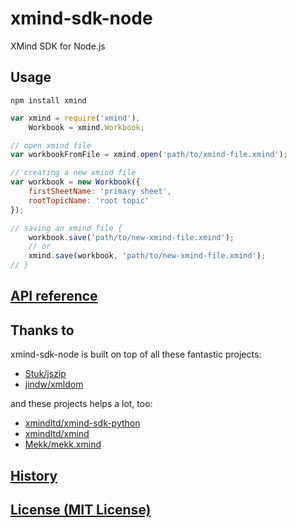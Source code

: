 # xmind-sdk-node

XMind SDK for Node.js

## Usage

```shell
npm install xmind
```

```javascript
var xmind = require('xmind'),
    Workbook = xmind.Workbook;

// open xmind file
var workbookFromFile = xmind.open('path/to/xmind-file.xmind');

// creating a new xmind file
var workbook = new Workbook({
    firstSheetName: 'primary sheet',
    rootTopicName: 'root topic'
});

// saving an xmind file {
    workbook.save('path/to/new-xmind-file.xmind');
    // or
    xmind.save(workbook, 'path/to/new-xmind-file.xmind');
// }
```

## [API reference](doc/api.md)

## Thanks to

xmind-sdk-node is built on top of all these fantastic projects:

* [Stuk/jszip](https://github.com/Stuk/jszip.git)
* [jindw/xmldom](https://github.com/jindw/xmldom.git)

and these projects helps a lot, too:

* [xmindltd/xmind-sdk-python](https://github.com/xmindltd/xmind-sdk-python.git)
* [xmindltd/xmind](https://github.com/xmindltd/xmind.git)
* [Mekk/mekk.xmind](https://bitbucket.org/Mekk/mekk.xmind)

## [History](doc/history.md)

## [License (MIT License)](doc/license.md)

